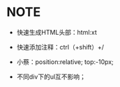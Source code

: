 # NOTE

- 快速生成HTML头部：html:xt

- 快速添加注释：ctrl（+shift）+/

- 小蔡：position:relative; top:-10px;

- 不同div下的ul互不影响；
